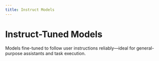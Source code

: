 ```yaml
---
title: Instruct Models
---
```


# Instruct-Tuned Models

Models fine-tuned to follow user instructions reliably—ideal for general-purpose assistants and task execution.